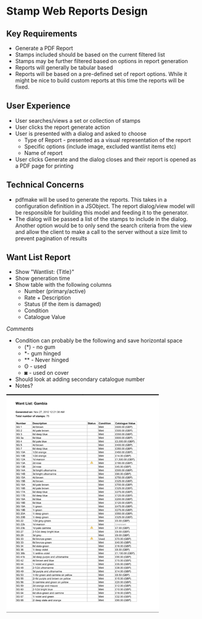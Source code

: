 # Stamp Web Reports Design

## Key Requirements

* Generate a PDF Report
* Stamps included should be based on the current filtered list
* Stamps may be further filtered based on options in report generation
* Reports will generally be tabular based
* Reports will be based on a pre-defined set of report options.  While it might be nice to build custom reports at this time the reports will be fixed.

## User Experience

* User searches/views a set or collection of stamps
* User clicks the report generate action
* User is presented with a dialog and asked to choose
  * Type of Report - presented as a visual representation of the report
  * Specific options (include image, excluded wantlist items etc)
  * Name of report
* User clicks Generate and the dialog closes and their report is opened as a PDF page for printing

## Technical Concerns

* pdfmake will be used to generate the reports.  This takes in a configuration definition in a JSObject.  The report dialog/view model
will be responsible for building this model and feeding it to the generator.
* The dialog will be passed a list of the stamps to include in the dialog.  Another option would be to only send the search criteria
from the view and allow the client to make a call to the server without a size limit to prevent pagination of results


## Want List Report
* Show "Wantlist: {Title}"
* Show generation time
* Show table with the following columns
  * Number (primary/active)
  * Rate + Description
  * Status (if the item is damaged)
  * Condition
  * Catalogue Value
  
*Comments*
* Condition can probably be the following and save horizontal space 
  * (*) - no gum
  * *- gum hinged
  * ** - Never hinged
  * ʘ - used
  * ◙ - used on cover
* Should look at adding secondary catalogue number
* Notes?   


![example wantlist](wantlist.png)
